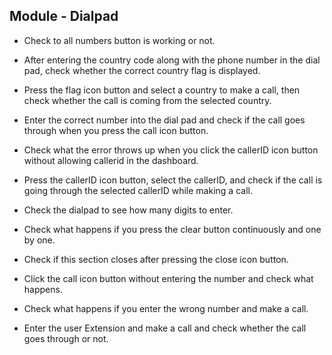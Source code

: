 ## Module - Dialpad

* Check to all numbers button is working or not.

* After entering the country code along with the phone number in the dial pad, check whether the correct country flag is displayed.

* Press the flag icon button and select a country to make a call, then check whether the call is coming from the selected country.

* Enter the correct number into the dial pad and check if the call goes through when you press the call icon button.

* Check what the error throws up when you click the callerID icon button without allowing callerid in the dashboard.

* Press the callerID icon button, select the callerID, and check if the call is going through the selected callerID while making a call.

* Check the dialpad to see how many digits to enter.

* Check what happens if you press the clear button continuously and one by one.

* Check if this section closes after pressing the close icon button.

* Click the call icon button without entering the number and check what happens.

* Check what happens if you enter the wrong number and make a call.

* Enter the user Extension and make a call and check whether the call goes through or not.
